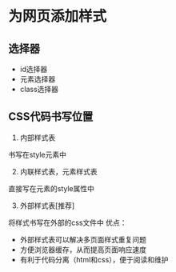# 为网页添加样式

## 选择器

- id选择器
- 元素选择器
- class选择器

## CSS代码书写位置
1. 内部样式表

书写在style元素中

2. 内联样式表，元素样式表

直接写在元素的style属性中

3. 外部样式表[推荐]

将样式书写在外部的css文件中
优点：
- 外部样式表可以解决多页面样式重复问题
- 方便浏览器缓存，从而提高页面响应速度
- 有利于代码分离（html和css），便于阅读和维护